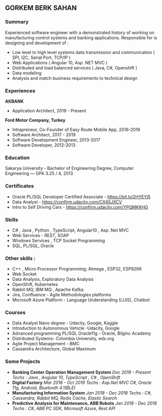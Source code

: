 ## GORKEM BERK SAHAN

### Summary
Experienced software engineer with a demonstrated history of working on manufacturing control systems and banking applications.
Responsible for is designing and development of :
- Low level to high level systems data transmission and communication ( SPI, I2C, Serial Port, TCP/IP )
- Web Applications ( Angular 10, Asp .NET MVC )
- Distributed and load balanced services ( Java, C#, Openshift )
- Data modeling
- Analysis and match business requirements to technical design

### Experiences
**AKBANK**
- Application Architect, 2019 - Present

**Ford Motor Company, Turkey**
- Intrapreneur, Co-Founder of Easy Route Mobile App, 2016-2019 
- Software Architect, 2017 - 2019
- Software Development Engineer, 2013-2017
- Software Developer, 2012-2013

### Education
Sakarya University - Bachelor of Engineering Degree, Computer Engineering — GPA 3.25 / 4, 2013

### Certificates
- Oracle PL/SQL Developer Certified Associate - https://bit.ly/2HYEYj5 
- Data Analyst - https://confirm.udacity.com/CX4SJXCV
- Intro to Self Driving Cars - https://confirm.udacity.com/YPQMKKHG

### Skills
- C# , Java , Python , TypeScript, Angular10 , Asp .Net MVC 
- Web Services - REST, SOAP
- Windows Services , TCP Socket Programming
- SQL, PL/SQL, Oracle
        
### Other skills :

- C++ , Micro Processor Programming; Atmega , ESP32, ESP8266
- Web Socket
- Data Analysis, Exploratory Data Analysis
- OpenShift, Kubernetes
- Rabbit MQ, IBM MQ , Apache Kafka
- Jira, Confluence - Agile Methodologies platforms
- Microsoft Azure Platform - Language Understanding (LUIS), Chatbot

### Courses
- Data Analyst Nano degree - Udacity, Google, Kaggle
- Introduction to Autonomous Vehicle -Udacity, Google
- Advanced programming PL/SQL Oracle11g - Oracle, Bilginc Academy 
- Distributed Systems- Colombia University, edx.org
- Agile Project Management - BMC
- Cassandra Architecture, Global Maximum

### Some Projects

- **Banking Center Operation Management System**
_Dec 2019 - Present_ 
_Techs : Java , Angular 10, TypeScript , C# , OpenShift_
- **Digital Factory**
_Mar 2018 - Oct 2019_
_Techs : Asp.Net MVC C#, Oracle 11g, Android, Bluetooth 4.1(BLE)_
- **Manufacturing Information System**
_Jan 2018 - Dec 2018_
_Techs : C#, Cassandra, Rabbit MQ, Redis Cache, Elastic Search_
- **Predictive Analysis for Maintenance, ABB Robots**
_Jan 2018 - Dec 2018_
_Techs : C#, ABB PC SDK, Microsoft Azure, Rest API_

